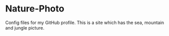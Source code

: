 # Nature-Photo
Config files for my GitHub profile.
This is a site which has the sea, mountain and jungle picture.
